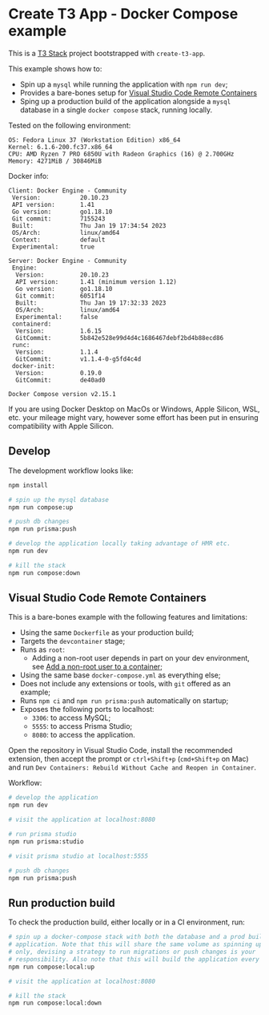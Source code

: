 # Create T3 App - Docker Compose example

This is a [T3 Stack](https://create.t3.gg/) project bootstrapped with
`create-t3-app`.

This example shows how to:

- Spin up a `mysql` while running the application with `npm run dev`;
- Provides a bare-bones setup for [Visual Studio Code Remote Containers](https://code.visualstudio.com/docs/devcontainers/containers)
- Sping up a production build of the application alongside a `mysql` database
  in a single `docker compose` stack, running locally.

Tested on the following environment:

```
OS: Fedora Linux 37 (Workstation Edition) x86_64
Kernel: 6.1.6-200.fc37.x86_64
CPU: AMD Ryzen 7 PRO 6850U with Radeon Graphics (16) @ 2.700GHz
Memory: 4271MiB / 30846MiB
```

Docker info:

```
Client: Docker Engine - Community
 Version:           20.10.23
 API version:       1.41
 Go version:        go1.18.10
 Git commit:        7155243
 Built:             Thu Jan 19 17:34:54 2023
 OS/Arch:           linux/amd64
 Context:           default
 Experimental:      true

Server: Docker Engine - Community
 Engine:
  Version:          20.10.23
  API version:      1.41 (minimum version 1.12)
  Go version:       go1.18.10
  Git commit:       6051f14
  Built:            Thu Jan 19 17:32:33 2023
  OS/Arch:          linux/amd64
  Experimental:     false
 containerd:
  Version:          1.6.15
  GitCommit:        5b842e528e99d4d4c1686467debf2bd4b88ecd86
 runc:
  Version:          1.1.4
  GitCommit:        v1.1.4-0-g5fd4c4d
 docker-init:
  Version:          0.19.0
  GitCommit:        de40ad0

Docker Compose version v2.15.1
```

If you are using Docker Desktop on MacOs or Windows, Apple Silicon, WSL, etc.
your mileage might vary, however some effort has been put in ensuring
compatibility with Apple Silicon.

## Develop

The development workflow looks like:

```sh
npm install

# spin up the mysql database
npm run compose:up

# push db changes
npm run prisma:push

# develop the application locally taking advantage of HMR etc.
npm run dev

# kill the stack
npm run compose:down
```

## Visual Studio Code Remote Containers

This is a bare-bones example with the following features and limitations:

- Using the same `Dockerfile` as your production build;
- Targets the `devcontainer` stage;
- Runs as `root`:
  - Adding a non-root user depends in part on your dev environment, see
  [Add a non-root user to a container](https://code.visualstudio.com/remote/advancedcontainers/add-nonroot-user);
- Using the same base `docker-compose.yml` as everything else;
- Does not include any extensions or tools, with `git` offered as an example;
- Runs `npm ci` and `npm run prisma:push` automatically on startup;
- Exposes the following ports to localhost:
  - `3306`: to access MySQL;
  - `5555`: to access Prisma Studio;
  - `8080`: to access the application.

Open the repository in Visual Studio Code, install the recommended extension,
then accept the prompt or `ctrl+Shift+p` (`cmd+Shift+p` on Mac) and run
`Dev Containers: Rebuild Without Cache and Reopen in Container`.

Workflow:

```sh
# develop the application
npm run dev

# visit the application at localhost:8080

# run prisma studio
npm run prisma:studio

# visit prisma studio at localhost:5555

# push db changes
npm run prisma:push
```

## Run production build

To check the production build, either locally or in a CI environment, run:

```sh
# spin up a docker-compose stack with both the database and a prod build of the
# application. Note that this will share the same volume as spinning up the db
# only, devising a strategy to run migrations or push changes is your
# responsibility. Also note that this will build the application every time.
npm run compose:local:up

# visit the application at localhost:8080

# kill the stack
npm run compose:local:down
```
